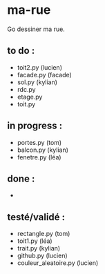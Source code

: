 # ma-rue
Go dessiner ma rue.

## to do :
- toit2.py (lucien)
- facade.py (facade)
- sol.py (kylian)
- rdc.py
- etage.py
- toit.py

## in progress :
- portes.py (tom)
- balcon.py (kylian)
- fenetre.py (léa)

## done :
-

## testé/validé :
- rectangle.py (tom)
- toit1.py (léa)
- trait.py (kylian)
- github.py (lucien)
- couleur_aleatoire.py (lucien)

